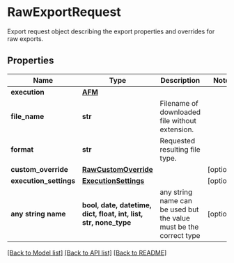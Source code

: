 # RawExportRequest

Export request object describing the export properties and overrides for raw exports.

## Properties
Name | Type | Description | Notes
------------ | ------------- | ------------- | -------------
**execution** | [**AFM**](AFM.md) |  | 
**file_name** | **str** | Filename of downloaded file without extension. | 
**format** | **str** | Requested resulting file type. | 
**custom_override** | [**RawCustomOverride**](RawCustomOverride.md) |  | [optional] 
**execution_settings** | [**ExecutionSettings**](ExecutionSettings.md) |  | [optional] 
**any string name** | **bool, date, datetime, dict, float, int, list, str, none_type** | any string name can be used but the value must be the correct type | [optional]

[[Back to Model list]](../README.md#documentation-for-models) [[Back to API list]](../README.md#documentation-for-api-endpoints) [[Back to README]](../README.md)


